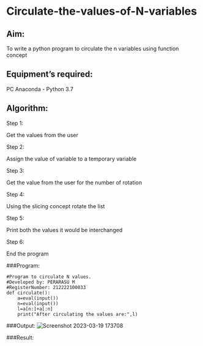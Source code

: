 # Circulate-the-values-of-N-variables
## Aim:
To write a python program to circulate the n variables using function concept
## Equipment’s required:
PC
Anaconda - Python 3.7
## Algorithm: 
Step 1:

Get the values from the user

Step 2:

Assign the value of variable to a temporary variable

Step 3:

Get the value from the user for the number of rotation

Step 4:

Using the slicing concept rotate the list

Step 5:

Print both the values it would be interchanged

Step 6:

End the program

###Program:
```
#Program to circulate N values.
#Developed by: PERARASU M
#RegisterNumber: 212222100033
def circulate():
    a=eval(input())
    n=eval(input())
    l=a[n:]+a[:n]
    print("After circulating the values are:",l)
```   


###Output:
![Screenshot 2023-03-19 173708](https://user-images.githubusercontent.com/118348589/226174201-598335d2-07a1-481b-92f5-f31f08d45fe7.png)



###Result:

